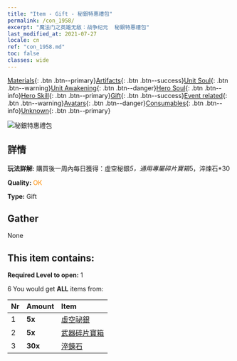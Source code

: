 ```yaml
---
title: "Item - Gift - 秘銀特惠禮包"
permalink: /con_1958/
excerpt: "魔法门之英雄无敌：战争纪元  秘銀特惠禮包"
last_modified_at: 2021-07-27
locale: cn
ref: "con_1958.md"
toc: false
classes: wide
---
```

 [Materials](/ItemsCN/){: .btn .btn--primary}[Artifacts](/ItemsCN/Artifacts/){: .btn .btn--success}[Unit Soul](/ItemsCN/UnitSoul/){: .btn .btn--warning}[Unit Awakening](/ItemsCN/UnitAwakening/){: .btn .btn--danger}[Hero Soul](/ItemsCN/HeroSoul/){: .btn .btn--info}[Hero Skill](/ItemsCN/HeroSkill/){: .btn .btn--primary}[Gift](/ItemsCN/Gift/){: .btn .btn--success}[Event related](/ItemsCN/Events/){: .btn .btn--warning}[Avatars](/ItemsCN/Avatars/){: .btn .btn--danger}[Consumables](/ItemsCN/Consumables/){: .btn .btn--info}[Unknown](/ItemsCN/Unknown/){: .btn .btn--primary}

 ![秘銀特惠禮包](/images/t/i_907583.png)

## 詳情
 **玩法詳解:** 購買後一周內每日獲得：虛空秘銀*5，通用專屬碎片寶箱*5，淬煉石*30

 **Quality:** <span style="color: #FF8C00">OK</span>

 **Type:** Gift

## Gather

  None

## This item contains:

 **Required Level to open:** 1

 6 You would get **ALL** items  from:

  | Nr | Amount |     Item    |
  |:---|:-------|:------------|
  | 1 |  **5x** | [虛空祕銀](/cn/Items/con_817/) |  | 
  | 2 |  **5x** | [武器碎片寶箱](/cn/Items/con_1367/) |  | 
  | 3 |  **30x** | [淬鍊石](/cn/Items/con_814/) |  | 
